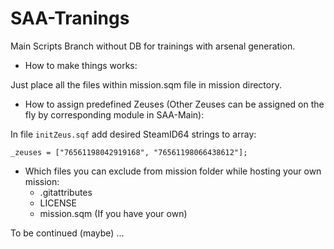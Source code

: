 # SAA-Tranings
Main Scripts Branch without DB for trainings with arsenal generation.

- How to make things works:

Just place all the files within mission.sqm file in mission directory.

- How to assign predefined Zeuses (Other Zeuses can be assigned on the fly by corresponding module in SAA-Main):

In file `initZeus.sqf` add desired SteamID64 strings to array:

`_zeuses = ["76561198042919168", "76561198066438612"];`

- Which files you can exclude from mission folder while hosting your own mission:
  - .gitattributes
  - LICENSE
  - mission.sqm (If you have your own)
  
  
To be continued (maybe) ...
